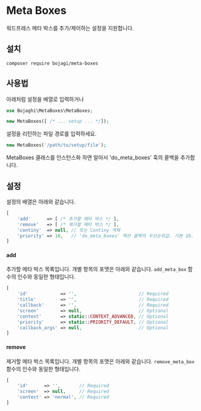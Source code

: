 # Meta Boxes

워드프레스 메타 박스를 추가/제어하는 설정을 지원합니다.

## 설치

`composer require bojagi/meta-boxes`

## 사용법

아래처럼 설정을 배열로 입력하거나

```php
use Bojaghi\MetaBoxes\MetaBoxes;

new MetaBoxes([ /* ... setup ... */]);
```

설정을 리턴하는 파일 경로를 입력하세요.

```php
new MetaBoxes('/path/to/setup/file');
```

MetaBoxes 클래스를 인스턴스화 하면 알아서 'do_meta_boxes' 훅의 콜백을 추가합니다.

## 설정

설정의 배열은 아래와 같습니다.

```php
[
    'add'      => [ /* 추가할 메타 박스 */ ],
    'remove'   => [ /* 제거할 메타 박스 */ ],
    'continy'  => null, // 또는 Continy 객체
    'priority' => 10,   // 'do_meta_boxes' 액션 콜백의 우선순위값. 기본 10.
]
```

#### add

추가할 메타 박스 목록입니다. 개별 항목의 포맷은 아래와 같습니다. `add_meta_box` 함수의 인수와 동일한 형태입니다.

```php
[
    'id'            => '',                       // Required
    'title'         => '',                       // Required
    'callback'      => '',                       // Required
    'screen'        => null,                     // Optional
    'context'       => static::CONTEXT_ADVANCED, // Optional
    'priority'      => static::PRIORITY_DEFAULT, // Optional
    'callback_args' => null,                     // Optional
]
```

#### remove

제거할 메타 박스 목록입니다. 개별 항목의 포맷은 아래와 같습니다. `remove_meta_box` 함수의 인수와 동일한 형태입니다.

```php
[
    'id'      => '',       // Required
    'screen'  => null,     // Required
    'context' => 'normal', // Required
]
```